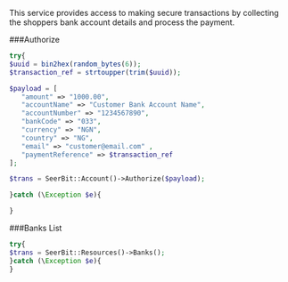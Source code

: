 This service provides access to making secure transactions by collecting the shoppers bank account details and process the payment.

###Authorize
>
```php
try{
$uuid = bin2hex(random_bytes(6));
$transaction_ref = strtoupper(trim($uuid));

$payload = [
   "amount" => "1000.00", 
   "accountName" => "Customer Bank Account Name", 
   "accountNumber" => "1234567890", 
   "bankCode" => "033", 
   "currency" => "NGN", 
   "country" => "NG", 
   "email" => "customer@email.com" ,
   "paymentReference" => $transaction_ref
]; 

$trans = SeerBit::Account()->Authorize($payload);

}catch (\Exception $e){

}

```
>

###Banks List
>
```php
try{
$trans = SeerBit::Resources()->Banks();
}catch (\Exception $e){
}

```
>